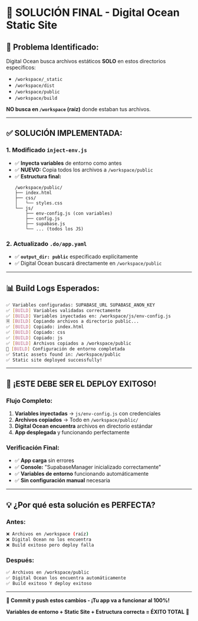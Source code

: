 # 🎯 SOLUCIÓN FINAL - Digital Ocean Static Site

## 🚨 **Problema Identificado:**

Digital Ocean busca archivos estáticos **SOLO** en estos directorios específicos:
- `/workspace/_static`
- `/workspace/dist`  
- `/workspace/public`
- `/workspace/build`

**NO busca en `/workspace` (raíz)** donde estaban tus archivos.

---

## ✅ **SOLUCIÓN IMPLEMENTADA:**

### **1. Modificado `inject-env.js`**
- ✅ **Inyecta variables** de entorno como antes
- ✅ **NUEVO:** Copia todos los archivos a `/workspace/public`
- ✅ **Estructura final:**
  ```
  /workspace/public/
  ├── index.html
  ├── css/
  │   └── styles.css
  └── js/
      ├── env-config.js (con variables)
      ├── config.js
      ├── supabase.js
      └── ... (todos los JS)
  ```

### **2. Actualizado `.do/app.yaml`**
- ✅ **`output_dir: public`** especificado explícitamente
- ✅ Digital Ocean buscará directamente en `/workspace/public`

---

## 📊 **Build Logs Esperados:**

```bash
✅ Variables configuradas: SUPABASE_URL SUPABASE_ANON_KEY
✅ [BUILD] Variables validadas correctamente
✅ [BUILD] Variables inyectadas en: /workspace/js/env-config.js
🗏 [BUILD] Copiando archivos a directorio public...
✅ [BUILD] Copiado: index.html
✅ [BUILD] Copiado: css
✅ [BUILD] Copiado: js
✅ [BUILD] Archivos copiados a /workspace/public
🚀 [BUILD] Configuración de entorno completada
✅ Static assets found in: /workspace/public
✅ Static site deployed successfully!
```

---

## 🎉 **¡ESTE DEBE SER EL DEPLOY EXITOSO!**

### **Flujo Completo:**
1. **Variables inyectadas** → `js/env-config.js` con credenciales
2. **Archivos copiados** → Todo en `/workspace/public/`
3. **Digital Ocean encuentra** archivos en directorio estándar
4. **App desplegada** y funcionando perfectamente

### **Verificación Final:**
- ✅ **App carga** sin errores
- ✅ **Console:** "SupabaseManager inicializado correctamente"  
- ✅ **Variables de entorno** funcionando automáticamente
- ✅ **Sin configuración manual** necesaria

---

## 💡 **¿Por qué esta solución es PERFECTA?**

### **Antes:**
```bash
❌ Archivos en /workspace (raíz)
❌ Digital Ocean no los encuentra
❌ Build exitoso pero deploy falla
```

### **Después:**
```bash
✅ Archivos en /workspace/public
✅ Digital Ocean los encuentra automáticamente  
✅ Build exitoso Y deploy exitoso
```

---

**🚀 Commit y push estos cambios - ¡Tu app va a funcionar al 100%!**

**Variables de entorno + Static Site + Estructura correcta = ÉXITO TOTAL** 🎯
